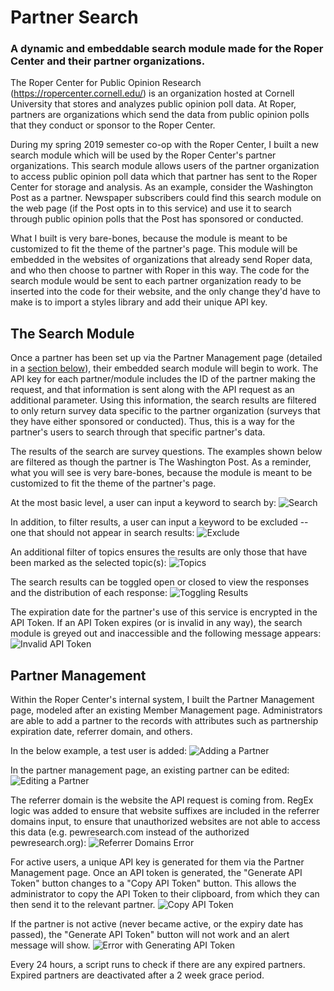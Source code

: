 # Partner Search
### A dynamic and embeddable search module made for the Roper Center and their partner organizations. 

  The Roper Center for Public Opinion Research (https://ropercenter.cornell.edu/) is an organization hosted at Cornell University that stores and analyzes public opinion poll data. At Roper, partners are organizations which send the data from public opinion polls that they conduct or sponsor to the Roper Center. 

  During my spring 2019 semester co-op with the Roper Center, I built a new search module which will be used by the Roper Center's partner organizations. This search module allows users of the partner organization to access public opinion poll data which that partner has sent to the Roper Center for storage and analysis. As an example, consider the Washington Post as a partner. Newspaper subscribers could find this search module on the web page (if the Post opts in to this service) and use it to search through public opinion polls that the Post has sponsored or conducted.

  What I built is very bare-bones, because the module is meant to be customized to fit the theme of the partner's page. This module will be embedded in the websites of organizations that already send Roper data, and who then choose to partner with Roper in this way. The code for the search module would be sent to each partner organization ready to be inserted into the code for their website, and the only change they'd have to make is to import a styles library and add their unique API key.

## The Search Module
  Once a partner has been set up via the Partner Management page (detailed in a [section below](#partner-management)), their embedded search module will begin to work. The API key for each partner/module includes the ID of the partner making the request, and that information is sent along with the API request as an additional parameter. Using this information, the search results are filtered to only return survey data specific to the partner organization (surveys that they have either sponsored or conducted). Thus, this is a way for the partner's users to search through that specific partner's data. 

  The results of the search are survey questions. The examples shown below are filtered as though the partner is The Washington Post. As a reminder, what you will see is very bare-bones, because the module is meant to be customized to fit the theme of the partner's page.

At the most basic level, a user can input a keyword to search by:
![Search](img/searchPage/Search.gif)

In addition, to filter results, a user can input a keyword to be excluded -- one that should not appear in search results:
![Exclude](img/searchPage/Exclude.gif)

An additional filter of topics ensures the results are only those that have been marked as the selected topic(s):
![Topics](img/searchPage/Topics.gif)

The search results can be toggled open or closed to view the responses and the distribution of each response:
![Toggling Results](img/searchPage/TogglingResults.gif)

The expiration date for the partner's use of this service is encrypted in the API Token. If an API Token expires (or is invalid in any way), the search module is greyed out and inaccessible and the following message appears:
![Invalid API Token](img/searchPage/invalidAPIToken.PNG)

## Partner Management
Within the Roper Center's internal system, I built the Partner Management page, modeled after an existing Member Management page. Administrators are able to add a partner to the records with attributes such as partnership expiration date, referrer domain, and others. 

In the below example, a test user is added:
![Adding a Partner](img/partnerManagement/AddingAPartner.gif)

In the partner management page, an existing partner can be edited:
![Editing a Partner](img/partnerManagement/EditPartner.gif)

The referrer domain is the website the API request is coming from. RegEx logic was added to ensure that website suffixes are included in the referrer domains input, to ensure that unauthorized websites are not able to access this data (e.g. pewresearch.com instead of the authorized pewresearch.org): 
![Referrer Domains Error](img/partnerManagement/ReferrerDomainsError.gif)

For active users, a unique API key is generated for them via the Partner Management page. Once an API token is generated, the "Generate API Token" button changes to a "Copy API Token" button. This allows the administrator to copy the API Token to their clipboard, from which they can then send it to the relevant partner. 
![Copy API Token](img/partnerManagement/CopyAPIToken.gif)

If the partner is not active (never became active, or the expiry date has passed), the "Generate API Token" button will not work and an alert message will show. 
![Error with Generating API Token](img/partnerManagement/GenerateAPITokenError.gif)

Every 24 hours, a script runs to check if there are any expired partners. Expired partners are deactivated after a 2 week grace period. 

